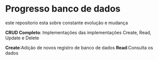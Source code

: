 # Progresso banco de dados

este repositorio esta sobre constante evolução e mudança

**CRUD Completo**: Implementações das implementações Create, Read, Update e Delete

**Create**:Adição de novos registro de banco de dados
**Read**:Consulta os dados 